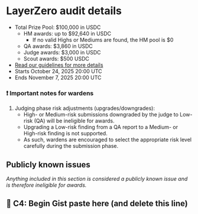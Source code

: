 # LayerZero audit details
- Total Prize Pool: $100,000 in USDC 
    - HM awards: up to $92,640 in USDC 
        - If no valid Highs or Mediums are found, the HM pool is $0 
    - QA awards: $3,860 in USDC
    - Judge awards: $3,000 in USDC
    - Scout awards: $500 USDC
- [Read our guidelines for more details](https://docs.code4rena.com/competitions)
- Starts October 24, 2025 20:00 UTC
- Ends November 7, 2025 20:00 UTC

### ❗ Important notes for wardens
1. Judging phase risk adjustments (upgrades/downgrades):
    - High- or Medium-risk submissions downgraded by the judge to Low-risk (QA) will be ineligible for awards.
    - Upgrading a Low-risk finding from a QA report to a Medium- or High-risk finding is not supported.
    - As such, wardens are encouraged to select the appropriate risk level carefully during the submission phase.

## Publicly known issues

_Anything included in this section is considered a publicly known issue and is therefore ineligible for awards._

## 🐺 C4: Begin Gist paste here (and delete this line)




